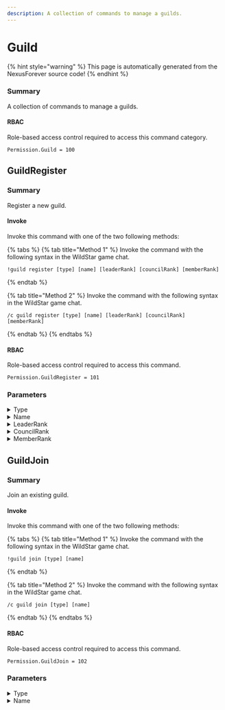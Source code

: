 ```yaml
---
description: A collection of commands to manage a guilds.
---
```


# Guild

{% hint style="warning" %}
This page is automatically generated from the NexusForever source code!
{% endhint %}

### Summary

A collection of commands to manage a guilds.

#### RBAC

Role-based access control required to access this command category.

```
Permission.Guild = 100
```

## GuildRegister

### Summary

Register a new guild.

#### Invoke

Invoke this command with one of the two following methods:

{% tabs %}
{% tab title="Method 1" %}
Invoke the command with the following syntax in the WildStar game chat.

```
!guild register [type] [name] [leaderRank] [councilRank] [memberRank]
```
{% endtab %}

{% tab title="Method 2" %}
Invoke the command with the following syntax in the WildStar game chat.

```
/c guild register [type] [name] [leaderRank] [councilRank] [memberRank]
```
{% endtab %}
{% endtabs %}

#### RBAC

Role-based access control required to access this command.

```
Permission.GuildRegister = 101
```

### Parameters

<details>

<summary>Type</summary>

#### Summary

Guild type to create.

#### Optional

No

</details>

<details>

<summary>Name</summary>

#### Summary

Name of newly created guild.

#### Optional

No

</details>

<details>

<summary>LeaderRank</summary>

#### Summary

The parameter has no summary.

#### Optional

Yes

</details>

<details>

<summary>CouncilRank</summary>

#### Summary

The parameter has no summary.

#### Optional

Yes

</details>

<details>

<summary>MemberRank</summary>

#### Summary

The parameter has no summary.

#### Optional

Yes

</details>

## GuildJoin

### Summary

Join an existing guild.

#### Invoke

Invoke this command with one of the two following methods:

{% tabs %}
{% tab title="Method 1" %}
Invoke the command with the following syntax in the WildStar game chat.

```
!guild join [type] [name]
```
{% endtab %}

{% tab title="Method 2" %}
Invoke the command with the following syntax in the WildStar game chat.

```
/c guild join [type] [name]
```
{% endtab %}
{% endtabs %}

#### RBAC

Role-based access control required to access this command.

```
Permission.GuildJoin = 102
```

### Parameters

<details>

<summary>Type</summary>

#### Summary

Type of guild to join.

#### Optional

No

</details>

<details>

<summary>Name</summary>

#### Summary

Name of guild to join.

#### Optional

No

</details>

